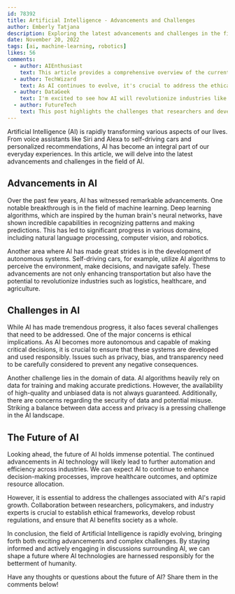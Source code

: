 ```yaml
---
id: 78392
title: Artificial Intelligence - Advancements and Challenges
author: Emberly Tatjana
description: Exploring the latest advancements and challenges in the field of Artificial Intelligence.
date: November 20, 2022
tags: [ai, machine-learning, robotics]
likes: 56
comments:
  - author: AIEnthusiast
    text: This article provides a comprehensive overview of the current state of AI. Well-written and informative!
  - author: TechWizard
    text: As AI continues to evolve, it's crucial to address the ethical implications and ensure responsible development.
  - author: DataGeek
    text: I'm excited to see how AI will revolutionize industries like healthcare and finance. Great read!
  - author: FutureTech
    text: This post highlights the challenges that researchers and developers face when pushing the boundaries of AI technology. Keep up the good work!
---
```


Artificial Intelligence (AI) is rapidly transforming various aspects of our lives. From voice assistants like Siri and Alexa to self-driving cars and personalized recommendations, AI has become an integral part of our everyday experiences. In this article, we will delve into the latest advancements and challenges in the field of AI.

## Advancements in AI

Over the past few years, AI has witnessed remarkable advancements. One notable breakthrough is in the field of machine learning. Deep learning algorithms, which are inspired by the human brain's neural networks, have shown incredible capabilities in recognizing patterns and making predictions. This has led to significant progress in various domains, including natural language processing, computer vision, and robotics.

Another area where AI has made great strides is in the development of autonomous systems. Self-driving cars, for example, utilize AI algorithms to perceive the environment, make decisions, and navigate safely. These advancements are not only enhancing transportation but also have the potential to revolutionize industries such as logistics, healthcare, and agriculture.

## Challenges in AI

While AI has made tremendous progress, it also faces several challenges that need to be addressed. One of the major concerns is ethical implications. As AI becomes more autonomous and capable of making critical decisions, it is crucial to ensure that these systems are developed and used responsibly. Issues such as privacy, bias, and transparency need to be carefully considered to prevent any negative consequences.

Another challenge lies in the domain of data. AI algorithms heavily rely on data for training and making accurate predictions. However, the availability of high-quality and unbiased data is not always guaranteed. Additionally, there are concerns regarding the security of data and potential misuse. Striking a balance between data access and privacy is a pressing challenge in the AI landscape.

## The Future of AI

Looking ahead, the future of AI holds immense potential. The continued advancements in AI technology will likely lead to further automation and efficiency across industries. We can expect AI to continue to enhance decision-making processes, improve healthcare outcomes, and optimize resource allocation.

However, it is essential to address the challenges associated with AI's rapid growth. Collaboration between researchers, policymakers, and industry experts is crucial to establish ethical frameworks, develop robust regulations, and ensure that AI benefits society as a whole.

In conclusion, the field of Artificial Intelligence is rapidly evolving, bringing forth both exciting advancements and complex challenges. By staying informed and actively engaging in discussions surrounding AI, we can shape a future where AI technologies are harnessed responsibly for the betterment of humanity.

Have any thoughts or questions about the future of AI? Share them in the comments below!
